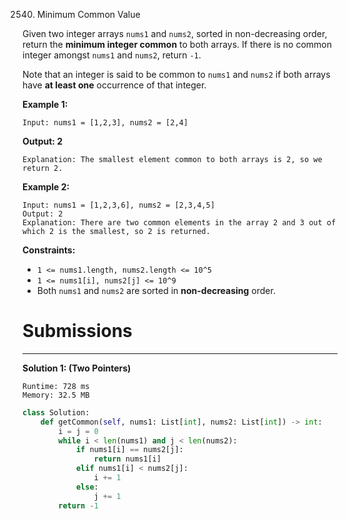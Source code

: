 2540. Minimum Common Value

Given two integer arrays `nums1` and `nums2`, sorted in non-decreasing order, return the **minimum integer common** to both arrays. If there is no common integer amongst `nums1` and `nums2`, return `-1`.

Note that an integer is said to be common to `nums1` and `nums2` if both arrays have **at least one** occurrence of that integer.

 

**Example 1:**
```
Input: nums1 = [1,2,3], nums2 = [2,4]
```

**Output: 2**
```
Explanation: The smallest element common to both arrays is 2, so we return 2.
```

**Example 2:**
```
Input: nums1 = [1,2,3,6], nums2 = [2,3,4,5]
Output: 2
Explanation: There are two common elements in the array 2 and 3 out of which 2 is the smallest, so 2 is returned.
```

**Constraints:**

* `1 <= nums1.length, nums2.length <= 10^5`
* `1 <= nums1[i], nums2[j] <= 10^9`
* Both `nums1` and `nums2` are sorted in **non-decreasing** order.

# Submissions
---
**Solution 1: (Two Pointers)**
```
Runtime: 728 ms
Memory: 32.5 MB
```
```python
class Solution:
    def getCommon(self, nums1: List[int], nums2: List[int]) -> int:
        i = j = 0
        while i < len(nums1) and j < len(nums2):
            if nums1[i] == nums2[j]:
                return nums1[i]
            elif nums1[i] < nums2[j]:
                i += 1
            else:
                j += 1
        return -1
```
